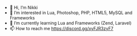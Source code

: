 - 👋 Hi, I’m Nikki
- 👀 I’m interested in Lua, Photoshop, PHP, HTML5, MySQL and Frameworks
- 🌱 I’m currently learning Lua and Frameworks (Zend, Laravel)
- 📫 How to reach me https://discord.gg/xyFJR3zyF7

<!---
TzuyuDev/TzuyuDev is a ✨ special ✨ repository because its `README.md` (this file) appears on your GitHub profile.
You can click the Preview link to take a look at your changes.
--->
